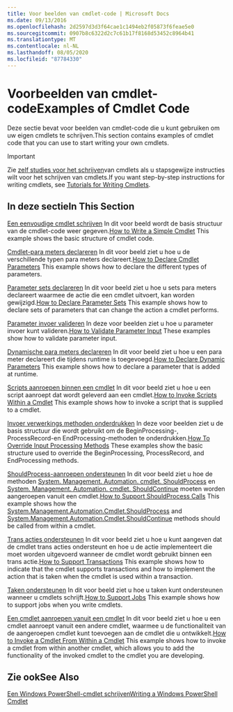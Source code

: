 ```yaml
---
title: Voor beelden van cmdlet-code | Microsoft Docs
ms.date: 09/13/2016
ms.openlocfilehash: 2d2597d3d3f64cae1c1494eb2f05873f6feae5e0
ms.sourcegitcommit: 0907b8c6322d2c7c61b17f8168d53452c8964b41
ms.translationtype: MT
ms.contentlocale: nl-NL
ms.lasthandoff: 08/05/2020
ms.locfileid: "87784330"
---
```

# <a name="examples-of-cmdlet-code"></a><span data-ttu-id="cb45d-102">Voorbeelden van cmdlet-code</span><span class="sxs-lookup"><span data-stu-id="cb45d-102">Examples of Cmdlet Code</span></span>

<span data-ttu-id="cb45d-103">Deze sectie bevat voor beelden van cmdlet-code die u kunt gebruiken om uw eigen cmdlets te schrijven.</span><span class="sxs-lookup"><span data-stu-id="cb45d-103">This section contains examples of cmdlet code that you can use to start writing your own cmdlets.</span></span>

> [!IMPORTANT]
> <span data-ttu-id="cb45d-104">Zie [zelf studies voor het schrijven](./tutorials-for-writing-cmdlets.md)van cmdlets als u stapsgewijze instructies wilt voor het schrijven van cmdlets.</span><span class="sxs-lookup"><span data-stu-id="cb45d-104">If you want step-by-step instructions for writing cmdlets, see [Tutorials for Writing Cmdlets](./tutorials-for-writing-cmdlets.md).</span></span>

## <a name="in-this-section"></a><span data-ttu-id="cb45d-105">In deze sectie</span><span class="sxs-lookup"><span data-stu-id="cb45d-105">In This Section</span></span>

<span data-ttu-id="cb45d-106">[Een eenvoudige cmdlet schrijven](./how-to-write-a-simple-cmdlet.md) In dit voor beeld wordt de basis structuur van de cmdlet-code weer gegeven.</span><span class="sxs-lookup"><span data-stu-id="cb45d-106">[How to Write a Simple Cmdlet](./how-to-write-a-simple-cmdlet.md) This example shows the basic structure of cmdlet code.</span></span>

<span data-ttu-id="cb45d-107">[Cmdlet-para meters declareren](./how-to-declare-cmdlet-parameters.md) In dit voor beeld ziet u hoe u de verschillende typen para meters declareert.</span><span class="sxs-lookup"><span data-stu-id="cb45d-107">[How to Declare Cmdlet Parameters](./how-to-declare-cmdlet-parameters.md) This example shows how to declare the different types of parameters.</span></span>

<span data-ttu-id="cb45d-108">[Parameter sets declareren](./how-to-declare-parameter-sets.md) In dit voor beeld ziet u hoe u sets para meters declareert waarmee de actie die een cmdlet uitvoert, kan worden gewijzigd.</span><span class="sxs-lookup"><span data-stu-id="cb45d-108">[How to Declare Parameter Sets](./how-to-declare-parameter-sets.md) This example shows how to declare sets of parameters that can change the action a cmdlet performs.</span></span>

<span data-ttu-id="cb45d-109">[Parameter invoer valideren](./how-to-validate-parameter-input.md) In deze voor beelden ziet u hoe u parameter invoer kunt valideren.</span><span class="sxs-lookup"><span data-stu-id="cb45d-109">[How to Validate Parameter Input](./how-to-validate-parameter-input.md) These examples show how to validate parameter input.</span></span>

<span data-ttu-id="cb45d-110">[Dynamische para meters declareren](./how-to-declare-dynamic-parameters.md) In dit voor beeld ziet u hoe u een para meter declareert die tijdens runtime is toegevoegd.</span><span class="sxs-lookup"><span data-stu-id="cb45d-110">[How to Declare Dynamic Parameters](./how-to-declare-dynamic-parameters.md) This example shows how to declare a parameter that is added at runtime.</span></span>

<span data-ttu-id="cb45d-111">[Scripts aanroepen binnen een cmdlet](./how-to-invoke-scripts-within-a-cmdlet.md) In dit voor beeld ziet u hoe u een script aanroept dat wordt geleverd aan een cmdlet.</span><span class="sxs-lookup"><span data-stu-id="cb45d-111">[How to Invoke Scripts Within a Cmdlet](./how-to-invoke-scripts-within-a-cmdlet.md) This example shows how to invoke a script that is supplied to a cmdlet.</span></span>

<span data-ttu-id="cb45d-112">[Invoer verwerkings methoden onderdrukken](./how-to-override-input-processing-methods.md) In deze voor beelden ziet u de basis structuur die wordt gebruikt om de BeginProcessing-, ProcessRecord-en EndProcessing-methoden te onderdrukken.</span><span class="sxs-lookup"><span data-stu-id="cb45d-112">[How To Override Input Processing Methods](./how-to-override-input-processing-methods.md) These examples show the basic structure used to override the BeginProcessing, ProcessRecord, and EndProcessing methods.</span></span>

<span data-ttu-id="cb45d-113">[ShouldProcess-aanroepen ondersteunen](./how-to-request-confirmations.md) In dit voor beeld ziet u hoe de methoden [System. Management. Automation. cmdlet. ShouldProcess](/dotnet/api/System.Management.Automation.Cmdlet.ShouldProcess) en [System. Management. Automation. cmdlet. ShouldContinue](/dotnet/api/System.Management.Automation.Cmdlet.ShouldContinue) moeten worden aangeroepen vanuit een cmdlet.</span><span class="sxs-lookup"><span data-stu-id="cb45d-113">[How to Support ShouldProcess Calls](./how-to-request-confirmations.md) This example shows how the [System.Management.Automation.Cmdlet.ShouldProcess](/dotnet/api/System.Management.Automation.Cmdlet.ShouldProcess) and [System.Management.Automation.Cmdlet.ShouldContinue](/dotnet/api/System.Management.Automation.Cmdlet.ShouldContinue) methods should be called from within a cmdlet.</span></span>

<span data-ttu-id="cb45d-114">[Trans acties ondersteunen](./how-to-support-transactions.md) In dit voor beeld ziet u hoe u kunt aangeven dat de cmdlet trans acties ondersteunt en hoe u de actie implementeert die moet worden uitgevoerd wanneer de cmdlet wordt gebruikt binnen een trans actie.</span><span class="sxs-lookup"><span data-stu-id="cb45d-114">[How to Support Transactions](./how-to-support-transactions.md) This example shows how to indicate that the cmdlet supports transactions and how to implement the action that is taken when the cmdlet is used within a transaction.</span></span>

<span data-ttu-id="cb45d-115">[Taken ondersteunen](./how-to-support-jobs.md) In dit voor beeld ziet u hoe u taken kunt ondersteunen wanneer u cmdlets schrijft.</span><span class="sxs-lookup"><span data-stu-id="cb45d-115">[How to Support Jobs](./how-to-support-jobs.md) This example shows how to support jobs when you write cmdlets.</span></span>

<span data-ttu-id="cb45d-116">[Een cmdlet aanroepen vanuit een cmdlet](./how-to-invoke-a-cmdlet-from-within-a-cmdlet.md) In dit voor beeld ziet u hoe u een cmdlet aanroept vanuit een andere cmdlet, waarmee u de functionaliteit van de aangeroepen cmdlet kunt toevoegen aan de cmdlet die u ontwikkelt.</span><span class="sxs-lookup"><span data-stu-id="cb45d-116">[How to Invoke a Cmdlet From Within a Cmdlet](./how-to-invoke-a-cmdlet-from-within-a-cmdlet.md) This example shows how to invoke a cmdlet from within another cmdlet, which allows you to add the functionality of the invoked cmdlet to the cmdlet you are developing.</span></span>

## <a name="see-also"></a><span data-ttu-id="cb45d-117">Zie ook</span><span class="sxs-lookup"><span data-stu-id="cb45d-117">See Also</span></span>

[<span data-ttu-id="cb45d-118">Een Windows PowerShell-cmdlet schrijven</span><span class="sxs-lookup"><span data-stu-id="cb45d-118">Writing a Windows PowerShell Cmdlet</span></span>](./writing-a-windows-powershell-cmdlet.md)
